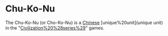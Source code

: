 # Chu-Ko-Nu

The Chu-Ko-Nu (or Cho-Ko-Nu) is a [Chinese](Chinese) [unique%20unit](unique unit) in the "[Civilization%20%28series%29](Civilization)" games.